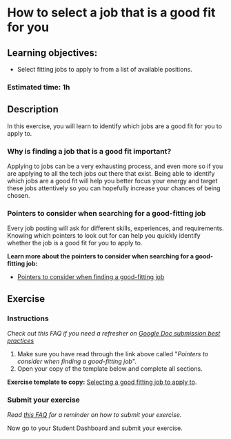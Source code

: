 # How to select a job that is a good fit for you

## Learning objectives:

- Select fitting jobs to apply to from a list of available positions.

### **Estimated time**: 1h

## Description

In this exercise, you will learn to identify which jobs are a good fit for you to apply to.

### Why is finding a job that is a good fit important?

Applying to jobs can be a very exhausting process, and even more so if you are applying to all the tech jobs out there that exist. Being able to identify which jobs are a good fit will help you better focus your energy and target these jobs attentively so you can hopefully increase your chances of being chosen.

### Pointers to consider when searching for a good-fitting job

Every job posting will ask for different skills, experiences, and requirements. Knowing which pointers to look out for can help you quickly identify whether the job is a good fit for you to apply to.

**Learn more about the pointers to consider when searching for a good-fitting job:**

- [Pointers to consider when finding a good-fitting job](https://github.com/matovu-farid/curriculum-professional-skills/blob/main/job-search/pointers-to-consider-when-searching-for-a-good-fitting-job.md)

## Exercise

### Instructions

_Check out this FAQ if you need a refresher on [Google Doc submission best practices](https://microverse.zendesk.com/hc/en-us/articles/360063156813)_

1. Make sure you have read through the link above called "_Pointers to consider when finding a good-fitting job_".
2. Open your copy of the template below and complete all sections.

**Exercise template to copy:** [Selecting a good fitting job to apply to](https://docs.google.com/document/d/1mHSId0Eqr7E8yPJDQ82KzhkgJaGaiND8E28R6nXa2KQ/edit?usp=sharing).

### Submit your exercise

_Read [this FAQ](https://microverse.zendesk.com/hc/en-us/articles/360061344234) for a reminder on how to submit your exercise._

Now go to your Student Dashboard and submit your exercise.

